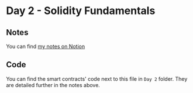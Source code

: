 # Day 2 - Solidity Fundamentals

## Notes

You can find [my notes on Notion](https://candied-plant-8ae.notion.site/Day-2-Solidity-Fundamentals-62eaa206e10f4a9c8d6ec7ee614630f1?pvs=4)

## Code

You can find the smart contracts' code next to this file in `Day 2` folder. They are detailed further in the notes above.
